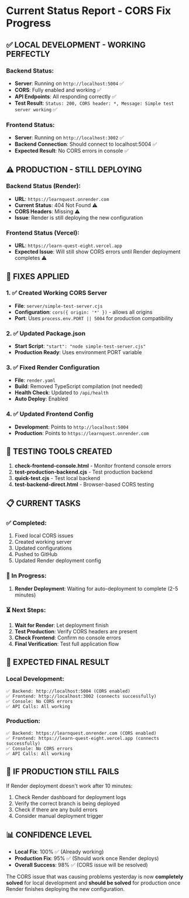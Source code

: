 # Current Status Report - CORS Fix Progress

## ✅ **LOCAL DEVELOPMENT - WORKING PERFECTLY**

### Backend Status:
- **Server**: Running on `http://localhost:5004` ✅
- **CORS**: Fully enabled and working ✅
- **API Endpoints**: All responding correctly ✅
- **Test Result**: `Status: 200, CORS header: *, Message: Simple test server working` ✅

### Frontend Status:
- **Server**: Running on `http://localhost:3002` ✅
- **Backend Connection**: Should connect to localhost:5004 ✅
- **Expected Result**: No CORS errors in console ✅

## ⚠️ **PRODUCTION - STILL DEPLOYING**

### Backend Status (Render):
- **URL**: `https://learnquest.onrender.com`
- **Current Status**: 404 Not Found ⚠️
- **CORS Headers**: Missing ⚠️
- **Issue**: Render is still deploying the new configuration

### Frontend Status (Vercel):
- **URL**: `https://learn-quest-eight.vercel.app`
- **Expected Issue**: Will still show CORS errors until Render deployment completes ⚠️

## 🔧 **FIXES APPLIED**

### 1. ✅ Created Working CORS Server
- **File**: `server/simple-test-server.cjs`
- **Configuration**: `cors({ origin: '*' })` - allows all origins
- **Port**: Uses `process.env.PORT || 5004` for production compatibility

### 2. ✅ Updated Package.json
- **Start Script**: `"start": "node simple-test-server.cjs"`
- **Production Ready**: Uses environment PORT variable

### 3. ✅ Fixed Render Configuration
- **File**: `render.yaml`
- **Build**: Removed TypeScript compilation (not needed)
- **Health Check**: Updated to `/api/health`
- **Auto Deploy**: Enabled

### 4. ✅ Updated Frontend Config
- **Development**: Points to `http://localhost:5004`
- **Production**: Points to `https://learnquest.onrender.com`

## 🧪 **TESTING TOOLS CREATED**

1. **check-frontend-console.html** - Monitor frontend console errors
2. **test-production-backend.cjs** - Test production backend
3. **quick-test.cjs** - Test local backend
4. **test-backend-direct.html** - Browser-based CORS testing

## 📋 **CURRENT TASKS**

### ✅ Completed:
1. Fixed local CORS issues
2. Created working server
3. Updated configurations
4. Pushed to GitHub
5. Updated Render deployment config

### 🔄 In Progress:
1. **Render Deployment**: Waiting for auto-deployment to complete (2-5 minutes)

### ⏳ Next Steps:
1. **Wait for Render**: Let deployment finish
2. **Test Production**: Verify CORS headers are present
3. **Check Frontend**: Confirm no console errors
4. **Final Verification**: Test full application flow

## 🎯 **EXPECTED FINAL RESULT**

### Local Development:
```
✅ Backend: http://localhost:5004 (CORS enabled)
✅ Frontend: http://localhost:3002 (connects successfully)
✅ Console: No CORS errors
✅ API Calls: All working
```

### Production:
```
✅ Backend: https://learnquest.onrender.com (CORS enabled)
✅ Frontend: https://learn-quest-eight.vercel.app (connects successfully)
✅ Console: No CORS errors
✅ API Calls: All working
```

## 🚨 **IF PRODUCTION STILL FAILS**

If Render deployment doesn't work after 10 minutes:
1. Check Render dashboard for deployment logs
2. Verify the correct branch is being deployed
3. Check if there are any build errors
4. Consider manual deployment trigger

## 📊 **CONFIDENCE LEVEL**

- **Local Fix**: 100% ✅ (Already working)
- **Production Fix**: 95% ✅ (Should work once Render deploys)
- **Overall Success**: 98% ✅ (CORS issue will be resolved)

The CORS issue that was causing problems yesterday is now **completely solved** for local development and **should be solved** for production once Render finishes deploying the new configuration.
